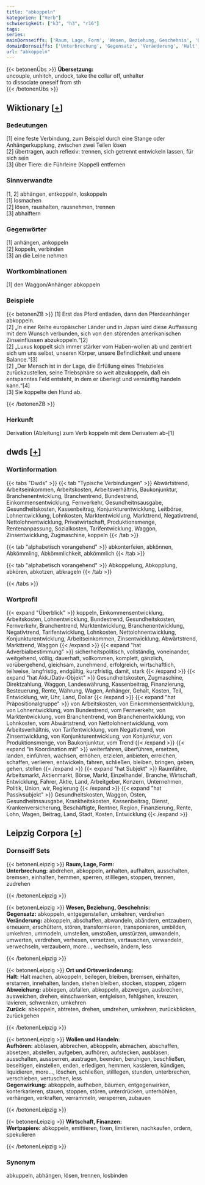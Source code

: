 ```yaml
---
title: "abkoppeln"
kategorien: ["Verb"]
schwierigkeit: ["k3", "h3", "r16"]
tags:
series:
mainDornseiffs: ['Raum, Lage, Form', 'Wesen, Beziehung, Geschehnis', 'Ort und Ortsveränderung', 'Wollen und Handeln', 'Wirtschaft, Finanzen']
domainDornseiffs: ['Unterbrechung', 'Gegensatz', 'Veränderung', 'Halt', 'Abweichung', 'Zurück', 'Aufhören', 'Gegenwirkung', 'Wertpapiere']
url: "abkoppeln"
---
```


{{< betonenÜbs >}}
**Übersetzung:**  
uncouple, unhitch, undock, take the collar off, unhalter  
to dissociate oneself from sth  
{{< /betonenÜbs >}}

## Wiktionary [[+](https://de.wiktionary.org/wiki/abkoppeln)]

### Bedeutungen
[1] eine feste Verbindung, zum Beispiel durch eine Stange oder Anhängerkupplung, zwischen zwei Teilen lösen  
[2] übertragen, auch reflexiv: trennen, sich getrennt entwickeln lassen, für sich sein  
[3] über Tiere: die Führleine (Koppel) entfernen  

### Sinnverwandte
[1, 2] abhängen, entkoppeln, loskoppeln  
[1] losmachen  
[2] lösen, raushalten, rausnehmen, trennen  
[3] abhalftern  

### Gegenwörter
[1] anhängen, ankoppeln  
[2] koppeln, verbinden  
[3] an die Leine nehmen  

### Wortkombinationen
[1] den Waggon/Anhänger abkoppeln  

### Beispiele
{{< betonenZB >}}
[1] Erst das Pferd entladen, dann den Pferdeanhänger abkoppeln.  
[2] „In einer Reihe europäischer Länder und in Japan wird diese Auffassung mit dem Wunsch verbunden, sich von den störenden amerikanischen Zinseinflüssen abzukoppeln.“[2]  
[2] „Luxus koppelt sich immer stärker vom Haben-wollen ab und zentriert sich um uns selbst, unseren Körper, unsere Befindlichkeit und unsere Balance.“[3]  
[2] „Der Mensch ist in der Lage, die Erfüllung eines Triebzieles zurückzustellen, seine Triebsphäre so weit abzukoppeln, daß ein entspanntes Feld entsteht, in dem er überlegt und vernünftig handeln kann.“[4]  
[3] Sie koppelte den Hund ab.  

{{< /betonenZB >}}
### Herkunft
Derivation (Ableitung) zum Verb koppeln mit dem Derivatem ab-[1]  



## dwds [[+](https://www.dwds.de/wb/abkoppeln)]

### Wortinformation
{{< tabs "Dwds" >}}
{{< tab "Typische Verbindungen" >}}
Abwärtstrend, Arbeitseinkommen, Arbeitskosten, Arbeitsverhältnis, Baukonjunktur, Branchenentwicklung, Branchentrend, Bundestrend, Einkommensentwicklung, Fernverkehr, Gesundheitnsausgabe, Gesundheitskosten, Kassenbeitrag, Konjunkturentwicklung, Leitbörse, Lohnentwicklung, Lohnkosten, Marktentwicklung, Markttrend, Negativtrend, Nettolohnentwicklung, Privatwirtschaft, Produktionsmenge, Rentenanpassung, Sozialkosten, Tarifentwicklung, Waggon, Zinsentwicklung, Zugmaschine, koppeln
{{< /tab >}}

{{< tab "alphabetisch vorangehend" >}}
abkonterfeien, abkönnen, Abkömmling, Abkömmlichkeit, abkömmlich
{{< /tab >}}

{{< tab "alphabetisch vorangehend" >}}
Abkoppelung, Abkopplung, abkören, abkotzen, abkrageln
{{< /tab >}}

{{< /tabs >}}

### Wortprofil
{{< expand "Überblick" >}} koppeln, Einkommensentwicklung, Arbeitskosten, Lohnentwicklung, Bundestrend, Gesundheitskosten, Fernverkehr, Branchentrend, Marktentwicklung, Branchenentwicklung, Negativtrend, Tarifentwicklung, Lohnkosten, Nettolohnentwicklung, Konjunkturentwicklung, Arbeitseinkommen, Zinsentwicklung, Abwärtstrend, Markttrend, Waggon {{< /expand >}}
{{< expand "hat Adverbialbestimmung" >}} sicherheitspolitisch, vollständig, voneinander, weitgehend, völlig, dauerhaft, vollkommen, komplett, gänzlich, vorübergehend, gleichsam, zunehmend, erfolgreich, wirtschaftlich, teilweise, langfristig, endgültig, kurzfristig, damit, stark {{< /expand >}}
{{< expand "hat Akk./Dativ-Objekt" >}} Gesundheitskosten, Zugmaschine, Direktzahlung, Waggon, Landeswährung, Kassenbeitrag, Finanzierung, Besteuerung, Rente, Währung, Wagen, Anhänger, Gehalt, Kosten, Teil, Entwicklung, wir, Uhr, Land, Dollar {{< /expand >}}
{{< expand "hat Präpositionalgruppe" >}} von Arbeitskosten, von Einkommensentwicklung, von Lohnentwicklung, vom Bundestrend, vom Fernverkehr, von Marktentwicklung, vom Branchentrend, von Branchenentwicklung, von Lohnkosten, vom Abwärtstrend, von Nettolohnentwicklung, vom Arbeitsverhältnis, von Tarifentwicklung, vom Negativtrend, von Zinsentwicklung, von Konjunkturentwicklung, von Konjunktur, von Produktionsmenge, von Baukonjunktur, vom Trend {{< /expand >}}
{{< expand "in Koordination mit" >}} weiterfahren, überführen, ersetzen, landen, einführen, wachsen, erhöhen, erzielen, anbieten, erreichen, schaffen, verlieren, entwickeln, fahren, schließen, bleiben, bringen, geben, gehen, stellen {{< /expand >}}
{{< expand "hat Subjekt" >}} Raumfähre, Arbeitsmarkt, Aktienmarkt, Börse, Markt, Einzelhandel, Branche, Wirtschaft, Entwicklung, Fahrer, Aktie, Land, Arbeitgeber, Konzern, Unternehmen, Politik, Union, wir, Regierung {{< /expand >}}
{{< expand "hat Passivsubjekt" >}} Gesundheitskosten, Waggon, Osten, Gesundheitnsausgabe, Krankheitskosten, Kassenbeitrag, Dienst, Krankenversicherung, Beschäftigte, Rentner, Region, Finanzierung, Rente, Lohn, Wagen, Beitrag, Land, Stadt, Kosten, Entwicklung {{< /expand >}}

## Leipzig Corpora [[+](https://corpora.uni-leipzig.de/en/res?word=abkoppeln&corpusId=deu_newscrawl-public_2018)]

### Dornseiff Sets
{{< betonenLeipzig >}}
**Raum, Lage, Form:**  
**Unterbrechung:** abdrehen, abkoppeln, anhalten, aufhalten, ausschalten, bremsen, einhalten, hemmen, sperren, stilllegen, stoppen, trennen, zudrehen  

{{< /betonenLeipzig >}}


{{< betonenLeipzig >}}
**Wesen, Beziehung, Geschehnis:**  
**Gegensatz:** abkoppeln, entgegenstellen, umkehren, verdrehen  
**Veränderung:** abkoppeln, abschaffen, abwandeln, abändern, entzaubern, erneuern, erschüttern, stören, transformieren, transponieren, umbilden, umkehren, ummodeln, umstellen, umstoßen, umstürzen, umwandeln, umwerten, verdrehen, verhexen, versetzen, vertauschen, verwandeln, verwechseln, verzaubern, more..., wechseln, ändern, less  

{{< /betonenLeipzig >}}


{{< betonenLeipzig >}}
**Ort und Ortsveränderung:**  
**Halt:** Halt machen, abkoppeln, beilegen, bleiben, bremsen, einhalten, erstarren, innehalten, landen, stehen bleiben, stocken, stoppen, zögern  
**Abweichung:** abbiegen, abfallen, abkoppeln, abzweigen, ausbrechen, ausweichen, drehen, einschwenken, entgleisen, fehlgehen, kreuzen, lavieren, schwenken, umkehren  
**Zurück:** abkoppeln, abtreten, drehen, umdrehen, umkehren, zurückblicken, zurückgehen  

{{< /betonenLeipzig >}}


{{< betonenLeipzig >}}
**Wollen und Handeln:**  
**Aufhören:** abblasen, abbrechen, abkoppeln, abmachen, abschaffen, absetzen, abstellen, aufgeben, aufhören, aufstecken, ausblasen, ausschalten, aussperren, austragen, beenden, beruhigen, beschließen, beseitigen, einstellen, enden, erledigen, hemmen, kassieren, kündigen, liquidieren, more..., löschen, schließen, stilllegen, stunden, unterbrechen, verschieben, vertuschen, less  
**Gegenwirkung:** abkoppeln, aufheben, bäumen, entgegenwirken, konterkarieren, stauen, stoppen, stören, unterdrücken, unterhöhlen, verhängen, verkraften, verrammeln, versperren, zubauen  

{{< /betonenLeipzig >}}


{{< betonenLeipzig >}}
**Wirtschaft, Finanzen:**  
**Wertpapiere:** abkoppeln, emittieren, fixen, limitieren, nachkaufen, ordern, spekulieren  

{{< /betonenLeipzig >}}

### Synonym
abkuppeln, abhängen, lösen, trennen, losbinden

